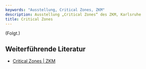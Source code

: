 ```yaml
---
keywords: "Ausstellung, Critical Zones, ZKM"
description: Ausstellung „Critical Zones“ des ZKM, Karlsruhe
title: Critical Zones
---
```


(Folgt.)

## Weiterführende Literatur

* [Critical Zones |
  ZKM](https://zkm.de/de/ausstellung/2020/05/critical-zones)
